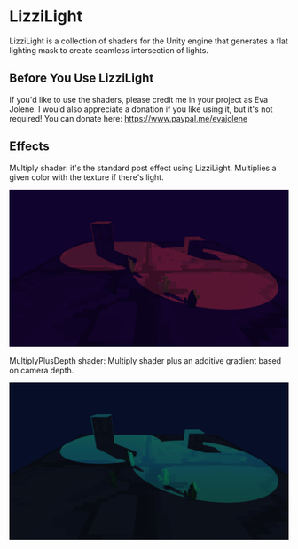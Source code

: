 # LizziLight

LizziLight is a collection of shaders for the Unity engine that generates a flat lighting mask to create seamless intersection of lights.

## Before You Use LizziLight

If you'd like to use the shaders, please credit me in your project as Eva Jolene. I would also appreciate a donation if you like using it, but it's not required! You can donate here: https://www.paypal.me/evajolene

## Effects

Multiply shader: it's the standard post effect using LizziLight. Multiplies a given color with the texture if there's light.

![Image showing the described lighting effect](https://github.com/evajolene/lizzi-light/blob/main/GitHubImages/Multiply.png)

MultiplyPlusDepth shader: Multiply shader plus an additive gradient based on camera depth.

![Image showing the described lighting effect](https://github.com/evajolene/lizzi-light/blob/main/GitHubImages/MultiplyPlusDepth.png)
